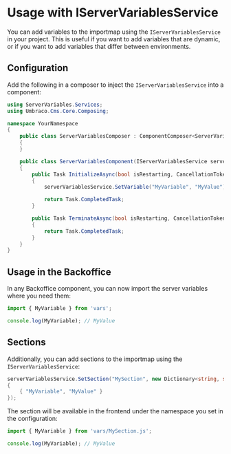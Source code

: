 # Usage with IServerVariablesService

You can add variables to the importmap using the `IServerVariablesService` in your project. This is useful if you want to add variables that are dynamic, or if you want to add variables that differ between environments.

## Configuration

Add the following in a composer to inject the `IServerVariablesService` into a component:

```csharp
using ServerVariables.Services;
using Umbraco.Cms.Core.Composing;

namespace YourNamespace
{
    public class ServerVariablesComposer : ComponentComposer<ServerVariablesComponent>
    {
    }

    public class ServerVariablesComponent(IServerVariablesService serverVariablesService) : IAsyncComponent
    {
        public Task InitializeAsync(bool isRestarting, CancellationToken cancellationToken)
        {
            serverVariablesService.SetVariable("MyVariable", "MyValue");

            return Task.CompletedTask;
        }

        public Task TerminateAsync(bool isRestarting, CancellationToken cancellationToken)
        {
            return Task.CompletedTask;
        }
    }
}
```

## Usage in the Backoffice

In any Backoffice component, you can now import the server variables where you need them:

```javascript
import { MyVariable } from 'vars';

console.log(MyVariable); // MyValue
```

## Sections

Additionally, you can add sections to the importmap using the `IServerVariablesService`:

```csharp
serverVariablesService.SetSection("MySection", new Dictionary<string, string>
{
    { "MyVariable", "MyValue" }
});
```

The section will be available in the frontend under the namespace you set in the configuration:

```javascript
import { MyVariable } from 'vars/MySection.js';

console.log(MyVariable); // MyValue
```
